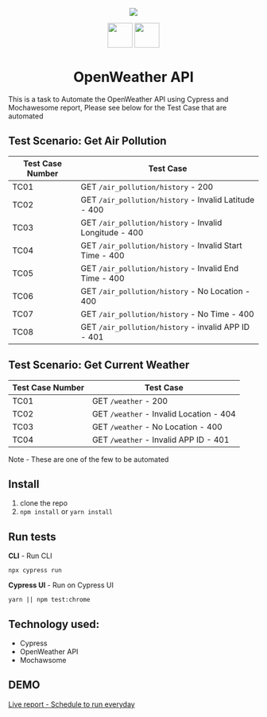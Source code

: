 <p align="center">
 <img src="https://raw.githubusercontent.com/bugsounet/MMM-Weather/master/logo.png" />

 </p>
 <p align="center">
  <img height="50px" src="https://miro.medium.com/max/7200/1*Jkb_tsMBOvL6wQ8bzldu8Q.png" />
  <img height="50px" src="https://cdn.iconscout.com/icon/free/png-256/mocha-1-1175012.png" />
 </p>
<h1 align="center">OpenWeather API </h1>

This is a task to Automate the OpenWeather API using Cypress and Mochawesome report, Please see below for the Test Case that are automated 

## **Test Scenario**:  Get Air Pollution  

| Test Case Number | Test Case |
|--|--|
|TC01| GET `/air_pollution/history` - 200 |
|TC02| GET `/air_pollution/history` - Invalid Latitude - 400|
|TC03| GET `/air_pollution/history` - Invalid Longitude - 400 |
|TC04| GET `/air_pollution/history` - Invalid Start Time - 400 |
|TC05| GET `/air_pollution/history` - Invalid End Time - 400 |
|TC06| GET `/air_pollution/history` - No Location - 400 |
|TC07| GET `/air_pollution/history` - No Time - 400 |
|TC08| GET `/air_pollution/history` - invalid APP ID - 401 |

## **Test Scenario**:  Get Current Weather

| Test Case Number | Test Case |
|--|--|
|TC01| GET `/weather` - 200 |
|TC02| GET `/weather` - Invalid Location - 404|
|TC03| GET `/weather` - No Location - 400 |
|TC04| GET `/weather` - Invalid APP ID - 401 |

Note - These are one of the few to be automated
## Install

1.  clone the repo
2.  `npm install` or 	`yarn install`


## Run tests
**CLI** - Run CLI

 
```
npx cypress run
```
**Cypress UI** - Run on Cypress UI
 
```
yarn || npm test:chrome
```
## Technology used:

 - Cypress 
 - OpenWeather API
 - Mochawsome

## DEMO
[Live report - Schedule to run everyday ](https://pirasanthan-jesugeevegan.github.io/amt-cypress-weatherAPI/)
